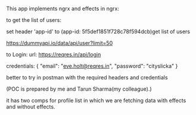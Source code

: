 This app implements ngrx and effects in ngrx:

to get the list of users:

set header 'app-id' to (app-id: 5f5def1851f728c78f594dcb)get list of users

https://dummyapi.io/data/api/user?limit=50


to Login:
url: https://reqres.in/api/login

credentials:
{
"email": "eve.holt@reqres.in",
"password": "cityslicka"
}

better to try in postman with the required headers and credentials

(POC is prepared by me and Tarun Sharma(my colleague).)

it has two comps for profile list in which we are fetching data with effects and without effects.

